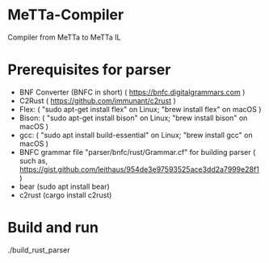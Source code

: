 # MeTTa-Compiler
Compiler from MeTTa to MeTTa IL

# Prerequisites for parser
- BNF Converter (BNFC in short) ( https://bnfc.digitalgrammars.com )
- C2Rust ( https://github.com/immunant/c2rust )
- Flex: ( "sudo apt-get install flex" on Linux; "brew install flex" on macOS )
- Bison: ( "sudo apt-get install bison" on Linux; "brew install bison" on macOS )
- gcc: ( "sudo apt install build-essential" on Linux; "brew install gcc" on macOS )
- BNFC grammar file "parser/bnfc/rust/Grammar.cf" for building parser
  ( such as, https://gist.github.com/leithaus/954de3e97593525ace3dd2a7999e28f1 )
- bear (sudo apt install bear)
- c2rust (cargo install c2rust)

# Build and run
./build_rust_parser
